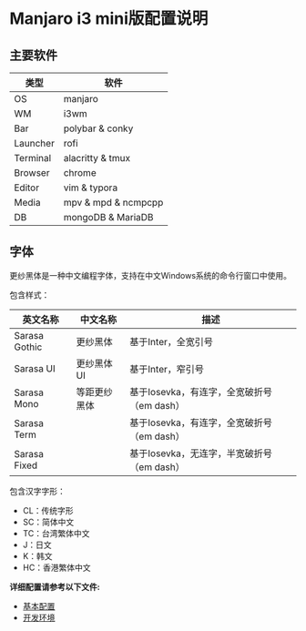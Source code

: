 # Manjaro i3 mini版配置说明

## 主要软件

| 类型 | 软件                      |
| -------- | ------------------------- |
| OS       | manjaro                   |
| WM       | i3wm                      |
| Bar      | polybar & conky           |
| Launcher | rofi                      |
| Terminal | alacritty & tmux          |
| Browser  | chrome                    |
| Editor   | vim & typora              |
| Media    | mpv & mpd & ncmpcpp       |
| DB       | mongoDB & MariaDB         |

## 字体

更纱黑体是一种中文编程字体，支持在中文Windows系统的命令行窗口中使用。

包含样式：

| 英文名称 | 中文名称 | 描述 |
| ------- | ------ | --- |
| Sarasa Gothic | 更纱黑体 | 基于Inter，全宽引号 |
| Sarasa UI | 更纱黑体 UI | 基于Inter，窄引号|
| Sarasa Mono | 等距更纱黑体 | 基于Iosevka，有连字，全宽破折号（em dash）|
| Sarasa Term | | 基于Iosevka，有连字，全宽破折号（em dash）|
| Sarasa Fixed | | 基于Iosevka，无连字，半宽破折号（em dash）|

包含汉字字形：

- CL：传统字形
- SC：简体中文
- TC：台湾繁体中文
- J：日文
- K：韩文
- HC：香港繁体中文

**详细配置请参考以下文件:**

- [基本配置](./基本配置.md)
- [开发环境](./开发环境.md)
